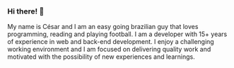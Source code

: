 ### Hi there! 👋

My name is César and I am an easy going brazilian guy that loves programming, reading and playing football. I am a developer with 15+ years of experience in web and back-end development. I enjoy a challenging working environment and I am focused on delivering quality work and motivated with the possibility of new experiences and learnings.  



<!--- At the moment I work as chief of technology, full stack developer and system administrator at <a href="https://hqbeds.com/" target="_blank">HQBeds</a> -->



<!---[![Blog Badge](https://img.shields.io/badge/hqbeds.com-green?style=for-the-badge)](https://hqbeds.com) -->
<!---[![Twitter Badge](https://img.shields.io/badge/-Twitter-1ca0f1?style=for-the-badge&labelColor=1ca0f1&logo=twitter&logoColor=white&link=https://twitter.com/cesar_brasil)](https://twitter.com/cesar_brasil) -->
<!---[![Linkedin Badge](https://img.shields.io/badge/-LinkedIn-blue?style=for-the-badge&logo=Linkedin&logoColor=white&link=https://www.linkedin.com/in/cesarfa83)](https://www.linkedin.com/in/cesarfa83) -->
<!---[![Blog Badge](https://img.shields.io/badge/sourcerer.io-lightgrey?style=for-the-badge)](https://sourcerer.io/cesar1983) -->

